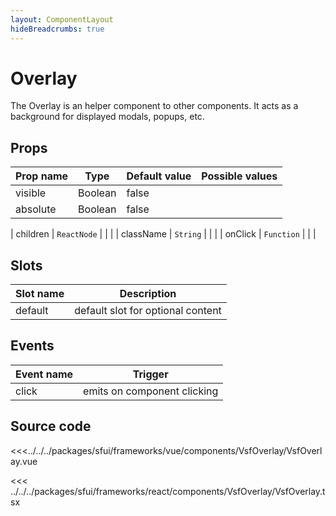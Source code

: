 ```yaml
---
layout: ComponentLayout
hideBreadcrumbs: true
---
```

# Overlay

The Overlay is an helper component to other components. It acts as a background for displayed modals, popups, etc.

<Generate />

## Props

| Prop name | Type    | Default value | Possible values |
| --------- | ------- | ------------- | --------------- |
| visible   | Boolean | false         |                 |
| absolute  | Boolean | false         |                 |
<!-- react -->
| children  | `ReactNode` |               |                 |
| className | `String`    |               |                 |
| onClick   | `Function`  |               |                 |
<!-- end react -->

<!-- vue -->
## Slots

| Slot name |            Description            |
| --------- | :-------------------------------: |
| default   | default slot for optional content |

## Events

| Event name |           Trigger           |
| ---------- | :-------------------------: |
| click      | emits on component clicking |
<!-- end vue -->

## Source code

<!-- vue -->
<<<../../../packages/sfui/frameworks/vue/components/VsfOverlay/VsfOverlay.vue
<!-- end vue -->
<!-- react -->
<<< ../../../packages/sfui/frameworks/react/components/VsfOverlay/VsfOverlay.tsx
<!-- end react -->
